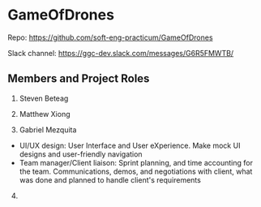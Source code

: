 # GameOfDrones
Repo: https://github.com/soft-eng-practicum/GameOfDrones

Slack channel: https://ggc-dev.slack.com/messages/G6R5FMWTB/

Members and Project Roles
-------------------------
1. Steven Beteag

2. Matthew Xiong

3. Gabriel Mezquita
- UI/UX design: User Interface and User eXperience. Make mock UI designs and user-friendly navigation
- Team manager/Client liaison: Sprint planning, and time accounting for the team. Communications, demos, and negotiations with client, what was done and planned to handle client's requirements

4. 
